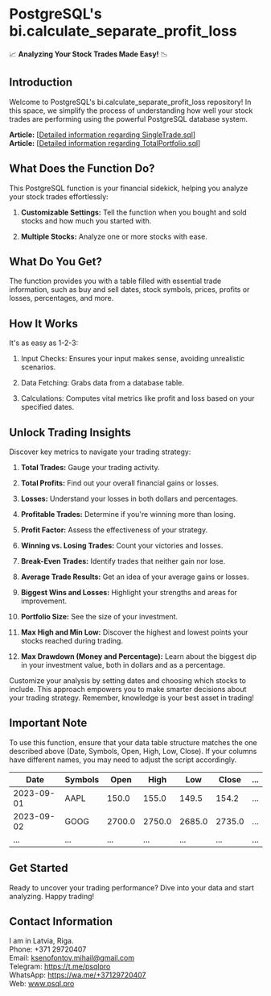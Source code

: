 # PostgreSQL's bi.calculate_separate_profit_loss

📈 **Analyzing Your Stock Trades Made Easy!** 📉

## Introduction
Welcome to PostgreSQL's bi.calculate_separate_profit_loss repository! In this space, we simplify the process of understanding how well your stock trades are performing using the powerful PostgreSQL database system.

**Article:** [[Detailed information regarding SingleTrade.sql](https://psql.pro/analyzing-stock-trades-single/)]
<br>
**Article:** [[Detailed information regarding TotalPortfolio.sql](https://psql.pro/analyzing-stock-tradestotal/)]

## What Does the Function Do?
This PostgreSQL function is your financial sidekick, helping you analyze your stock trades effortlessly:

1. **Customizable Settings:** Tell the function when you bought and sold stocks and how much you started with.

2. **Multiple Stocks:** Analyze one or more stocks with ease.

## What Do You Get?
The function provides you with a table filled with essential trade information, such as buy and sell dates, stock symbols, prices, profits or losses, percentages, and more.

## How It Works
It's as easy as 1-2-3:

1. Input Checks: Ensures your input makes sense, avoiding unrealistic scenarios.

2. Data Fetching: Grabs data from a database table.

3. Calculations: Computes vital metrics like profit and loss based on your specified dates.

## Unlock Trading Insights
Discover key metrics to navigate your trading strategy:

1. **Total Trades:** Gauge your trading activity.

2. **Total Profits:** Find out your overall financial gains or losses.

3. **Losses:** Understand your losses in both dollars and percentages.

4. **Profitable Trades:** Determine if you're winning more than losing.

5. **Profit Factor:** Assess the effectiveness of your strategy.

6. **Winning vs. Losing Trades:** Count your victories and losses.

7. **Break-Even Trades:** Identify trades that neither gain nor lose.

8. **Average Trade Results:** Get an idea of your average gains or losses.

9. **Biggest Wins and Losses:** Highlight your strengths and areas for improvement.

10. **Portfolio Size:** See the size of your investment.

11. **Max High and Min Low:** Discover the highest and lowest points your stocks reached during trading.

12. **Max Drawdown (Money and Percentage):** Learn about the biggest dip in your investment value, both in dollars and as a percentage.

Customize your analysis by setting dates and choosing which stocks to include. This approach empowers you to make smarter decisions about your trading strategy. Remember, knowledge is your best asset in trading!

## Important Note
To use this function, ensure that your data table structure matches the one described above (Date, Symbols, Open, High, Low, Close). If your columns have different names, you may need to adjust the script accordingly.

| Date       | Symbols | Open  | High  | Low   | Close | ... |
|------------|--------|-------|-------|-------|-------|-----|
| 2023-09-01 | AAPL   | 150.0 | 155.0 | 149.5 | 154.2 | ... |
| 2023-09-02 | GOOG   | 2700.0| 2750.0| 2685.0| 2735.0| ... |
| ...        | ...    | ...   | ...   | ...   | ...   | ... |

## Get Started
Ready to uncover your trading performance? Dive into your data and start analyzing. Happy trading!

## Contact Information

I am in Latvia, Riga.<br>
Phone: +371 29720407<br>
Email: ksenofontov.mihail@gmail.com<br>
Telegram: https://t.me/psqlpro<br>
WhatsApp: https://wa.me/+37129720407<br>
Web: www.psql.pro


